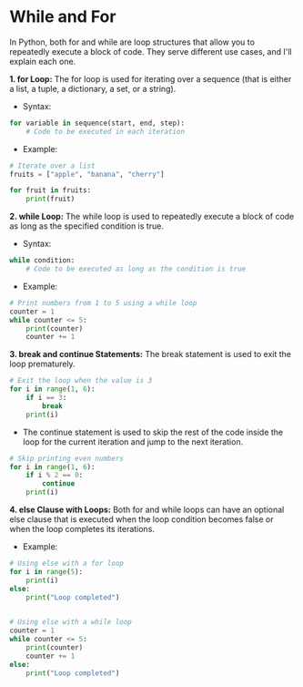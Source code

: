 # While and For
In Python, both for and while are loop structures that allow you to repeatedly execute a block of code. They serve different use cases, and I'll explain each one.

**1. for Loop:**
The for loop is used for iterating over a sequence (that is either a list, a tuple, a dictionary, a set, or a string).

- Syntax:
```python
for variable in sequence(start, end, step): 
    # Code to be executed in each iteration
```

- Example:
```python
# Iterate over a list
fruits = ["apple", "banana", "cherry"]

for fruit in fruits:
    print(fruit)
```

**2. while Loop:**
The while loop is used to repeatedly execute a block of code as long as the specified condition is true.

- Syntax:
```python
while condition:
    # Code to be executed as long as the condition is true
```

- Example:
```python
# Print numbers from 1 to 5 using a while loop
counter = 1
while counter <= 5:
    print(counter)
    counter += 1
```

**3. break and continue Statements:**
The break statement is used to exit the loop prematurely.
```python
# Exit the loop when the value is 3
for i in range(1, 6):
    if i == 3:
        break
    print(i)
```

- The continue statement is used to skip the rest of the code inside the loop for the current iteration and jump to the next iteration.
```python
# Skip printing even numbers
for i in range(1, 6):
    if i % 2 == 0:
        continue
    print(i)
```

**4. else Clause with Loops:**
Both for and while loops can have an optional else clause that is executed when the loop condition becomes false or when the loop completes its iterations.

- Example:
```python
# Using else with a for loop
for i in range(5):
    print(i)
else:
    print("Loop completed")

    
# Using else with a while loop
counter = 1
while counter <= 5:
    print(counter)
    counter += 1
else:
    print("Loop completed")
```